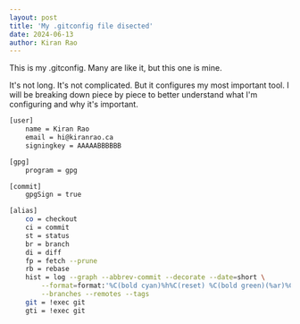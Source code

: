 ```yaml
---
layout: post
title: 'My .gitconfig file disected'
date: 2024-06-13
author: Kiran Rao
---
```


This is my .gitconfig. Many are like it, but this one is mine.

It's not long. It's not complicated. But it configures my most important tool. I will be breaking down piece by piece to better understand what I'm configuring and why it's important.

```sh
[user]
	name = Kiran Rao
	email = hi@kiranrao.ca
	signingkey = AAAAABBBBBB

[gpg]
	program = gpg

[commit]
	gpgSign = true

[alias]
	co = checkout
	ci = commit
	st = status
	br = branch
	di = diff
	fp = fetch --prune
	rb = rebase
	hist = log --graph --abbrev-commit --decorate --date=short \
		--format=format:'%C(bold cyan)%h%C(reset) %C(bold green)(%ar)%C(reset) %C(white)%s%C(reset) %C(dim white)%an%C(reset) %C(bold yellow)%d%C(reset)' \
		--branches --remotes --tags
	git = !exec git
	gti = !exec git
```
